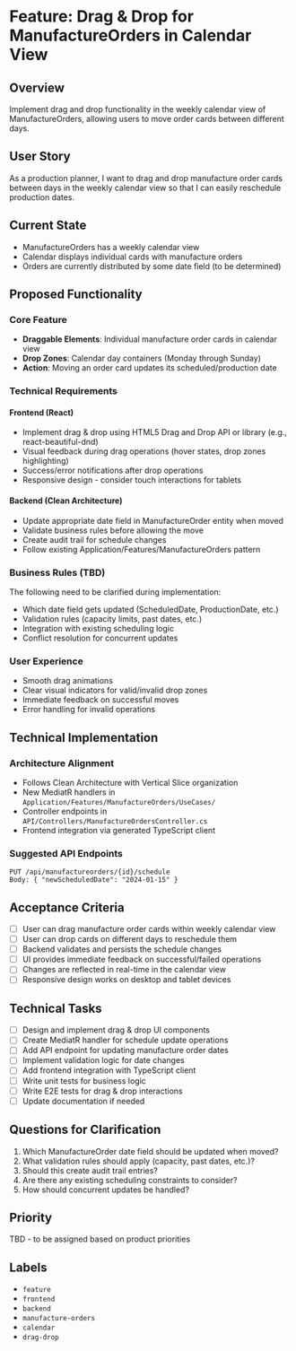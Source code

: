 # Feature: Drag & Drop for ManufactureOrders in Calendar View

## Overview
Implement drag and drop functionality in the weekly calendar view of ManufactureOrders, allowing users to move order cards between different days.

## User Story
As a production planner, I want to drag and drop manufacture order cards between days in the weekly calendar view so that I can easily reschedule production dates.

## Current State
- ManufactureOrders has a weekly calendar view
- Calendar displays individual cards with manufacture orders
- Orders are currently distributed by some date field (to be determined)

## Proposed Functionality

### Core Feature
- **Draggable Elements**: Individual manufacture order cards in calendar view
- **Drop Zones**: Calendar day containers (Monday through Sunday)
- **Action**: Moving an order card updates its scheduled/production date

### Technical Requirements

#### Frontend (React)
- Implement drag & drop using HTML5 Drag and Drop API or library (e.g., react-beautiful-dnd)
- Visual feedback during drag operations (hover states, drop zones highlighting)
- Success/error notifications after drop operations
- Responsive design - consider touch interactions for tablets

#### Backend (Clean Architecture)
- Update appropriate date field in ManufactureOrder entity when moved
- Validate business rules before allowing the move
- Create audit trail for schedule changes
- Follow existing Application/Features/ManufactureOrders pattern

### Business Rules (TBD)
The following need to be clarified during implementation:
- Which date field gets updated (ScheduledDate, ProductionDate, etc.)
- Validation rules (capacity limits, past dates, etc.)
- Integration with existing scheduling logic
- Conflict resolution for concurrent updates

### User Experience
- Smooth drag animations
- Clear visual indicators for valid/invalid drop zones
- Immediate feedback on successful moves
- Error handling for invalid operations

## Technical Implementation

### Architecture Alignment
- Follows Clean Architecture with Vertical Slice organization
- New MediatR handlers in `Application/Features/ManufactureOrders/UseCases/`
- Controller endpoints in `API/Controllers/ManufactureOrdersController.cs`
- Frontend integration via generated TypeScript client

### Suggested API Endpoints
```
PUT /api/manufactureorders/{id}/schedule
Body: { "newScheduledDate": "2024-01-15" }
```

## Acceptance Criteria
- [ ] User can drag manufacture order cards within weekly calendar view
- [ ] User can drop cards on different days to reschedule them
- [ ] Backend validates and persists the schedule changes
- [ ] UI provides immediate feedback on successful/failed operations
- [ ] Changes are reflected in real-time in the calendar view
- [ ] Responsive design works on desktop and tablet devices

## Technical Tasks
- [ ] Design and implement drag & drop UI components
- [ ] Create MediatR handler for schedule update operations
- [ ] Add API endpoint for updating manufacture order dates
- [ ] Implement validation logic for date changes
- [ ] Add frontend integration with TypeScript client
- [ ] Write unit tests for business logic
- [ ] Write E2E tests for drag & drop interactions
- [ ] Update documentation if needed

## Questions for Clarification
1. Which ManufactureOrder date field should be updated when moved?
2. What validation rules should apply (capacity, past dates, etc.)?
3. Should this create audit trail entries?
4. Are there any existing scheduling constraints to consider?
5. How should concurrent updates be handled?

## Priority
TBD - to be assigned based on product priorities

## Labels
- `feature`
- `frontend`
- `backend`
- `manufacture-orders`
- `calendar`
- `drag-drop`